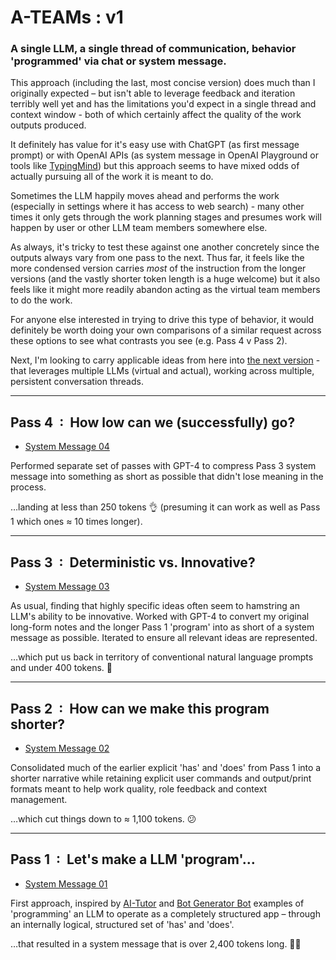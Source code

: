 # A-TEAMs : v1

### A single LLM, a single thread of communication, behavior 'programmed' via chat or system message.

This approach (including the last, most concise version) does much than I originally expected – but isn't able to leverage feedback and iteration terribly well yet and has the limitations you'd expect in a single thread and context window - both of which certainly affect the quality of the work outputs produced.

It definitely has value for it's easy use with ChatGPT (as first message prompt) or with OpenAI APIs (as system message in OpenAI Playground or tools like [TypingMind](https://www.typingmind.com/)) but this approach seems to have mixed odds of actually pursuing all of the work it is meant to do.

Sometimes the LLM happily moves ahead and performs the work (especially in settings where it has access to web search) - many other times it only gets through the work planning stages and presumes work will happen by user or other LLM team members somewhere else.

As always, it's tricky to test these against one another concretely since the outputs always vary from one pass to the next. Thus far, it feels like the more condensed version carries *most* of the instruction from the longer versions (and the vastly shorter token length is a huge welcome) but it also feels like it might more readily abandon acting as the virtual team members to do the work.

For anyone else interested in trying to drive this type of behavior, it would definitely be worth doing your own comparisons of a similar request across these options to see what contrasts you see (e.g. Pass 4 v Pass 2).

Next, I'm looking to carry applicable ideas from here into [the next version](/02_multiple-llms/README.md) - that leverages multiple LLMs (virtual and actual), working across multiple, persistent conversation threads.

---

## Pass 4  :  How low can we (successfully) go?

- [System Message 04](/01_single-llm/v4.md)

Performed separate set of passes with GPT-4 to compress Pass 3 system message into something as short as possible that didn't lose meaning in the process.

…landing at less than 250 tokens 👌 (presuming it can work as well as Pass 1 which ones ≈ 10 times longer).

---

## Pass 3  :  Deterministic vs. Innovative?

- [System Message 03](/01_single-llm/v3.md)

As usual, finding that highly specific ideas often seem to hamstring an LLM's ability to be innovative. Worked with GPT-4 to convert my original long-form notes and the longer Pass 1 'program' into as short of a system message as possible. Iterated to ensure all relevant ideas are represented.

…which put us back in territory of conventional natural language prompts and under 400 tokens. 🫡

---

## Pass 2  :  How can we make this program shorter?

- [System Message 02](/01_single-llm/v2.md)

Consolidated much of the earlier explicit 'has' and 'does' from Pass 1 into a shorter narrative while retaining explicit user commands and output/print formats meant to help work quality, role feedback and context management.

…which cut things down to ≈ 1,100 tokens. 😕

---

## Pass 1  :  Let's make a LLM 'program'…

- [System Message 01](/01_single-llm/v1.md)

First approach, inspired by [AI-Tutor](https://github.com/JushBJJ/Mr.-Ranedeer-AI-Tutor) and [Bot Generator Bot](https://github.com/ruvnet/Bot-Generator-Bot/blob/main/prompts/primary_bgb.txt) examples of 'programming' an LLM to operate as a completely structured app – through an internally logical, structured set of 'has' and 'does'.

…that resulted in a system message that is over 2,400 tokens long. 🤦‍♂️

